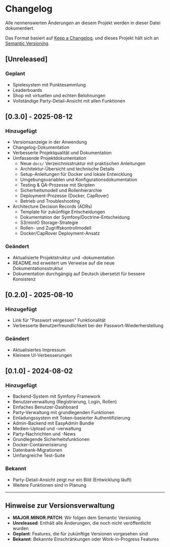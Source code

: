 # Changelog
Alle nennenswerten Änderungen an diesem Projekt werden in dieser Datei dokumentiert.

Das Format basiert auf [Keep a Changelog](https://keepachangelog.com/de/1.1.0/),
und dieses Projekt hält sich an [Semantic Versioning](https://semver.org/lang/de/spec/v2.0.0.html).

## [Unreleased]

### Geplant
- Spielesystem mit Punktesammlung
- Leaderboards
- Shop mit virtuellen und echten Belohnungen
- Vollständige Party-Detail-Ansicht mit allen Funktionen

## [0.3.0] - 2025-08-12

### Hinzugefügt
- Versionsanzeige in der Anwendung
- Changelog-Dokumentation
- Verbesserte Projektqualität und Dokumentation
- Umfassende Projektdokumentation
  - Neue `docs/` Verzeichnisstruktur mit praktischen Anleitungen
  - Architektur-Übersicht und technische Details
  - Setup-Anleitungen für Docker und lokale Entwicklung
  - Umgebungsvariablen und Konfigurationsdokumentation
  - Testing & QA-Prozesse mit Skripten
  - Sicherheitsmodell und Rollenhierarchie
  - Deployment-Prozesse (Docker, CapRover)
  - Betrieb und Troubleshooting
- Architecture Decision Records (ADRs)
  - Template für zukünftige Entscheidungen
  - Dokumentation der Symfony/Doctrine-Entscheidung
  - S3/minIO Storage-Strategie
  - Rollen- und Zugriffskontrollmodell
  - Docker/CapRover Deployment-Ansatz

### Geändert
- Aktualisierte Projektstruktur und -dokumentation
- README.md erweitert um Verweise auf die neue Dokumentationsstruktur
- Dokumentation durchgängig auf Deutsch übersetzt für bessere Konsistenz

## [0.2.0] - 2025-08-10

### Hinzugefügt
- Link für "Passwort vergessen" Funktionalität
- Verbesserte Benutzerfreundlichkeit bei der Passwort-Wiederherstellung

### Geändert
- Aktualisiertes Impressum
- Kleinere UI-Verbesserungen

## [0.1.0] - 2024-08-02

### Hinzugefügt
- Backend-System mit Symfony Framework
- Benutzerverwaltung (Registrierung, Login, Rollen)
- Einfaches Benutzer-Dashboard
- Party-Verwaltung mit grundlegenden Funktionen
- Einladungssystem mit Token-basierter Authentifizierung
- Admin-Backend mit EasyAdmin Bundle
- Medien-Upload und -verwaltung
- Party-Nachrichten und -News
- Grundlegende Sicherheitsfunktionen
- Docker-Containerisierung
- Datenbank-Migrationen
- Umfangreiche Test-Suite

### Bekannt
- Party-Detail-Ansicht zeigt nur ein Bild (Entwicklung läuft)
- Weitere Funktionen sind in Planung

---

## Hinweise zur Versionsverwaltung

- **MAJOR.MINOR.PATCH**: Wir folgen dem Semantic Versioning
- **Unreleased**: Enthält alle Änderungen, die noch nicht veröffentlicht wurden
- **Geplant**: Features, die für zukünftige Versionen vorgesehen sind
- **Bekannt**: Bekannte Einschränkungen oder Work-in-Progress Features
